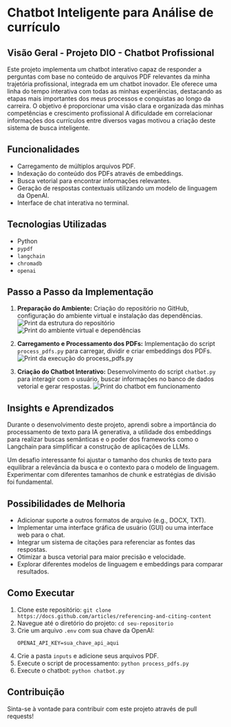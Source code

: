 # Chatbot Inteligente para Análise de currículo

## Visão Geral - Projeto DIO - Chatbot Profissional 

Este projeto implementa um chatbot interativo capaz de responder a perguntas com base no conteúdo de arquivos PDF relevantes 
da minha trajetória profissional, integrada em um chatbot inovador. Ele oferece uma linha do tempo interativa com todas as minhas experiências, destacando as etapas mais importantes dos meus processos e conquistas ao longo da carreira. O objetivo é proporcionar uma visão clara e organizada das minhas competências e crescimento profissional A dificuldade em correlacionar informações dos currículos entre diversos vagas motivou a criação deste sistema de busca inteligente.

## Funcionalidades

* Carregamento de múltiplos arquivos PDF.
* Indexação do conteúdo dos PDFs através de embeddings.
* Busca vetorial para encontrar informações relevantes.
* Geração de respostas contextuais utilizando um modelo de linguagem da OpenAI.
* Interface de chat interativa no terminal.

## Tecnologias Utilizadas

* Python
* `pypdf`
* `langchain`
* `chromadb`
* `openai`

## Passo a Passo da Implementação

1.  **Preparação do Ambiente:** Criação do repositório no GitHub, configuração do ambiente virtual e instalação das dependências.
    ![Print da estrutura do repositório](screenshots/repo_structure.png)
    ![Print do ambiente virtual e dependências](screenshots/venv_dependencies.png)

2.  **Carregamento e Processamento dos PDFs:** Implementação do script `process_pdfs.py` para carregar, dividir e criar embeddings dos PDFs.
    ![Print da execução do process_pdfs.py](screenshots/process_pdfs_execution.png)

3.  **Criação do Chatbot Interativo:** Desenvolvimento do script `chatbot.py` para interagir com o usuário, buscar informações no banco de dados vetorial e gerar respostas.
    ![Print do chatbot em funcionamento](screenshots/chatbot_interaction.png)

## Insights e Aprendizados

Durante o desenvolvimento deste projeto, aprendi sobre a importância do processamento de texto para IA generativa, a utilidade dos embeddings para realizar buscas semânticas e o poder dos frameworks como o Langchain para simplificar a construção de aplicações de LLMs.

Um desafio interessante foi ajustar o tamanho dos chunks de texto para equilibrar a relevância da busca e o contexto para o modelo de linguagem. Experimentar com diferentes tamanhos de chunk e estratégias de divisão foi fundamental.

## Possibilidades de Melhoria

* Adicionar suporte a outros formatos de arquivo (e.g., DOCX, TXT).
* Implementar uma interface gráfica de usuário (GUI) ou uma interface web para o chat.
* Integrar um sistema de citações para referenciar as fontes das respostas.
* Otimizar a busca vetorial para maior precisão e velocidade.
* Explorar diferentes modelos de linguagem e embeddings para comparar resultados.

## Como Executar

1.  Clone este repositório: `git clone https://docs.github.com/articles/referencing-and-citing-content`
2.  Navegue até o diretório do projeto: `cd seu-repositorio`
3.  Crie um arquivo `.env` com sua chave da OpenAI:
    ```
    OPENAI_API_KEY=sua_chave_api_aqui
    ```
4.  Crie a pasta `inputs` e adicione seus arquivos PDF.
5.  Execute o script de processamento: `python process_pdfs.py`
6.  Execute o chatbot: `python chatbot.py`

## Contribuição

Sinta-se à vontade para contribuir com este projeto através de pull requests!

